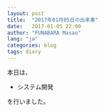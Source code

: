 ```yaml
---
layout: post
title:  "2017年01月05日の出来事"
date:   2017-01-05 22:00
author: "FUNABARA Masao"
lang: "ja"
categories: blog
tags: diary
---
```


本日は、

* システム開発

を行いました。
